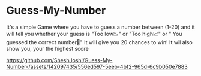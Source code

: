 # Guess-My-Number

It's a simple Game where you have to guess a number between (1-20) and it will tell you whether your guess is "Too low📉" or "Too high📈" or " You guessed the correct number🎉"
It will give you 20 chances to win!
It wil also show you, your the highest score


https://github.com/SheshJoshi/Guess-My-Number-/assets/142097435/556ed597-5eeb-4bf2-965d-6c9b050e7883

